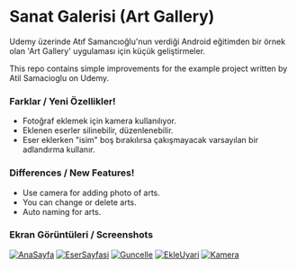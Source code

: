 # Sanat Galerisi (Art Gallery)

Udemy üzerinde Atıf Samancıoğlu'nun verdiği Android eğitimden bir örnek olan 'Art Gallery' uygulaması için küçük geliştirmeler.

This repo contains simple improvements for the example project written by Atil Samacioglu on Udemy.

### Farklar / Yeni Özellikler!

  - Fotoğraf eklemek için kamera kullanılıyor.
  - Eklenen eserler silinebilir, düzenlenebilir.
  - Eser eklerken "isim" boş bırakılırsa çakışmayacak varsayılan bir adlandırma kullanır.

### Differences / New Features!

  - Use camera for adding photo of arts.
  - You can change or delete arts.
  - Auto naming for arts.
  
### Ekran Görüntüleri / Screenshots
[![AnaSayfa](https://i.hizliresim.com/Ay0g0Q.png)](https://i.hizliresim.com/Ay0g0Q.png) [![EserSayfasi](https://i.hizliresim.com/0G4L4V.png)](https://i.hizliresim.com/0G4L4V.png) [![Guncelle](https://i.hizliresim.com/4GZ8ZY.png)](https://i.hizliresim.com/4GZ8ZY.png)
[![EkleUyari](https://i.hizliresim.com/JO767E.png)](https://i.hizliresim.com/JO767E.png)
[![Kamera](https://i.hizliresim.com/Oy3B33.png)](https://i.hizliresim.com/Oy3B33.png)

